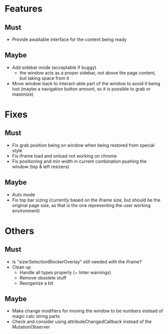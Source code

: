 # Features

## Must

- Provide awaitable interface for the content being ready

## Maybe

- Add sidebar mode (acceptable if buggy)
  - the window acts as a proper sidebar, not above the page content, but taking space from it
- Move window back to interact-able part of the window to avoid it being lost (maybe a navigation button amount, so it is possible to grab or maximize)

# Fixes

## Must

- Fix grab position being on window when being restored from special style
- Fix iframe load and onload not working on chrome
- Fix positioning and min width in current combination pushing the window (top & left resizers)

## Maybe

- Auto mode
- Fix top bar sizing  (currently based on the iframe size, but should be the original page size, as that is the one representing the user working environment)

# Others

## Must

- Is "sizerSelectionBlockerOverlay" still needed with the iframe?
- Clean up
  - Handle all types properly (~ linter warnings)
  - Remove obsolete stuff
  - Reorganize a bit

## Maybe

- Make change modifiers for moving the window to be numbers instead of magic calc string parts
- Check and consider using attributeChangedCallback instead of the MutationObserver
